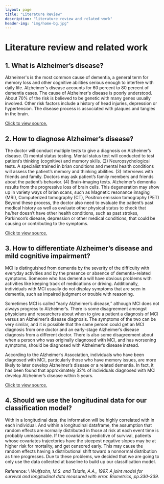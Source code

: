 ```yaml
---
layout: page
title: "Literature Review"
description: "literature review and related work"
header-img: "img/home-bg.jpg"
---
```

# Literature review and related work 

## 1. What is Alzheimer’s disease?
Alzheimer's is the most common cause of dementia, a general term for memory loss and other cognitive abilities serious enough to interfere with daily life. Alzheimer's disease accounts for 60 percent to 80 percent of dementia cases. The cause of Alzheimer's disease is poorly understood. About 70% of the risk is believed to be genetic with many genes usually involved. Other risk factors include a history of head injuries, depression or hypertension. The disease process is associated with plaques and tangles in the brain.

[Click to view source.](https://en.wikipedia.org/wiki/Alzheimer%27s_disease)

## 2. How to diagnose Alzheimer’s disease?
The doctor will conduct multiple tests to give a diagnosis on Alzheimer’s disease.
(1) mental status testing. Mental status test will conducted to test patient’s thinking (cognitive) and memory skills.
(2) Neuropsychological tests. A specialist trained in brian conditions and mental health conditions will assess the patient’s memory and thinking abilities.
(3) Interviews with friends and family. Doctors may ask patient’s family members and friends about the patient’s behavior.
(4) Brain-imaging tests. Alzheimer’s dementia results from the progressive loss of brain cells. This degeneration may show up in variety ways of brian scans, such as Magnetic resonance imaging (MRI), Computerized tomography (CT), Positron emission tomography (PET)
Beyond these process, the doctor also need to evaluate the patient’s past medical history as well as evaluate other physical status to check that he/her doesn’t have other health conditions, such as past strokes, Parkinson’s disease, depression or other medical conditions, that could be causing or contributing to the symptoms. 

[Click to view source.](https://www.mayoclinic.org/diseases-conditions/alzheimers-disease/in-depth/alzheimers/art-20048075)

## 3. How to differentiate Alzheimer’s disease and mild cognitive impairment?
MCI is distinguished from dementia by the severity of the difficulty with everyday activities and by the presence or absence of dementia-related symptoms. Someone who has dementia will have obvious problems with activities like keeping track of medications or driving. Additionally, individuals with MCI usually do not display symptoms that are seen in dementia, such as impaired judgment or trouble with reasoning.

Sometimes MCI is called “early Alzheimer’s disease,” although MCI does not always progress to Alzheimer’s. There is some disagreement amongst physicians and researchers about when to give a patient a diagnosis of MCI versus an Alzheimer’s disease diagnosis. The symptoms of the two can be very similar, and it is possible that the same person could get an MCI diagnosis from one doctor and an early-stage Alzheimer’s disease diagnosis from a different doctor. There is also some disagreement about when a person who was originally diagnosed with MCI, and has worsening symptoms, should be diagnosed with Alzheimer’s disease instead.

According to the Alzheimer’s Association, individuals who have been diagnosed with MCI, particularly those who have memory issues, are more likely to later develop Alzheimer’s disease or a related dementia. In fact, it has been found that approximately 32% of individuals diagnosed with MCI develop Alzheimer’s disease within 5 years.

[Click to view source.](https://www.dementiacarecentral.com/aboutdementia/othertypes/mci/)

## 4. Should we use the longitudinal data for our classification model?
With in a longitudinal data, the information will be highly correlated with in each individual. And within a longitudinal dataframe, the assumption that random effects are normally distributed in those at risk at each event time is probably unreasonable. If the covariate is predictive of survival, patients whose covariates trajectories have the steepest negative slopes may be at higher risk for mortality, and get censored early. This may cause the random effects having a distributional shift toward a nonnormal distribution as time progresses. Due to these problems, we decided that we are going to only use the data collected at baseline to build up our classification model.

Reference: \\
_Wulfsohn, M.S. and Tsiatis, A.A., 1997. A joint model for survival and longitudinal data measured with error. Biometrics, pp.330-339._
